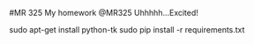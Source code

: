 #MR 325
My homework @MR325
Uhhhhh...Excited!

sudo apt-get install python-tk
sudo pip install -r requirements.txt
